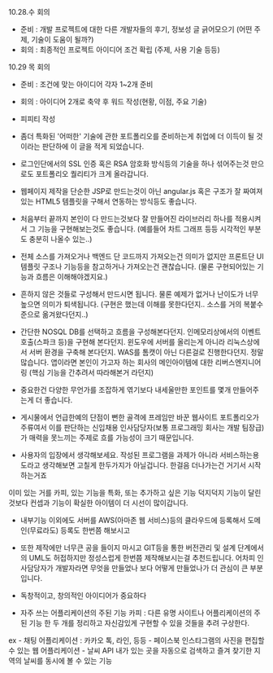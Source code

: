 10.28.수 회의
- 준비 : 개발 프로젝트에 대한 다른 개발자들의 후기, 정보성 글 긁어모으기 (어떤 주제, 기술이 도움이 될까?)
- 회의 : 최종적인 프로젝트 아이디어 조건 확립 (주제, 사용 기술 등등)

10.29 목 회의
- 준비 : 조건에 맞는 아이디어 각자 1~2개 준비
- 회의 : 아이디어 2개로 축약 후 워드 작성(현황, 이점, 주요 기술)
- 피피티 작성

- 좀더 특화된 '어떠한' 기술에 관한 포트폴리오를 준비하는게 취업에 더 이득이 될 것이라는 판단하에 이 글을 적게 되었습니다.
- 로그인단에서의 SSL 인증 혹은 RSA 암호화 방식등의 기술을 하나 섞어주는것 만으로도 포트폴리오 퀄리티가 크게 올라갑니다.
- 웹페이지 제작을 단순한 JSP로 만드는것이 아닌 angular.js 혹은 구조가 잘 짜여져 있는 HTML5 템플릿을 구해서 연동하는 방식등도 좋습니다.
- 처음부터 끝까지 본인이 다 만드는것보다 잘 만들어진 라이브러리 하나를 적용시켜서 그 기능을 구현해보는것도 좋습니다.
(예를들어 차트 그래프 등등 시각적인 부분도 충분히 나올수 있는..)
- 전체 소스를 가져오거나 백엔드 단 코드까지 가져오는건 의미가 없지만 프론트단 UI 템플릿 구조나 기능등을 참고하거나 가져오는건 괜찮습니다.
(물론 구현되어있는 기능과 흐름은 이해해야겠지요.)
- 흔하지 않은 것들로 구성해서 만드시면 됩니다. 물론 예제가 없거나 난이도가 너무 높으면 의미가 퇴색됩니다. (구현은 했는데 이해를 못한다던지.. 소스를 거의 복붙수준으로 옮겨왔다던지..)
- 간단한 NOSQL DB를 선택하고 흐름을 구성해본다던지. 인메모리상에서의 이벤트 호출(스파크 등)을 구현해 본다던지. 윈도우에 서버를 올리는게 아니라 리눅스상에서 서버 환경을 구축해 본다던지.
WAS를 톰캣이 아닌 다른걸로 진행한다던지. 정말 많습니다. 앱이라면 본인이 가고자 하는 회사의 메인아이템에 대한 리버스엔지니어링 (핵심 기능을 간추려서 따라해본거 라던지)
- 중요한건 다양한 무언가를 조잡하게 엮기보다 내세울만한 포인트를 몇개 만들어주는게 더 좋습니다. 
- 게시물에서 언급한예의 단점이 뻔한 골격에 프레임만 바꾼 웹사이트 포트폴리오가 주류여서 이를 판단하는 신입채용 인사담당자(보통 프로그래밍 회사는 개발 팀장급)가 매력을 못느끼는 주제로 흐를 가능성이 크기 때문입니다.




- 사용자의 입장에서 생각해보세요. 작성된 프로그램을 과제가 아니라 서비스하는용도라고 생각해보면 고칠게 한두가지가 아닐겁니다. 한걸음 더나가는건 거기서 시작하는거죠

이미 있는 거를 카피, 있는 기능을 특화, 또는 추가하고 싶은 기능
덕지덕지 기능이 달린 것보다 컨셉과 기능이 확실한 아이템이 더 시선이 많이갑니다.

- 내부기능 이외에도 서버를 AWS(아마존 웹 서비스)등의 클라우드에 등록해서 도메인(무료라도) 등록도 한번쯤 해보시고

- 또한 제작에만 너무큰 공을 들이지 마시고 GIT등을 통한 버전관리 및 설계 단계에서의 UML도 
허접하지만 정성스럽게 한번쯤 제작해보시는걸 추천드립니다. 
어차피 인사담당자가 개발자라면 무엇을 만들었나 보다 어떻게 만들었나가 더 관심이 큰 부분입니다.

- 독창적이고, 창의적인 아이디어가 중요하다
- 자주 쓰는 어플리케이션의 주된 기능 카피 : 다른 유명 사이트나 어플리케이션의 주된 기능 한 두 개를 정리하고  자신감있게 구현할 수 있을 것들을 추려 구상한다.

ex - 채팅 어플리케이션 :  카카오 톡, 라인, 등등 
     - 페이스북 인스타그램의 사진을 편집할 수 있는 웹 어플리케이션
     - 날씨 API 내가 있는 곳을 자동으로 검색하고 즐겨 찾기한 지역의 날씨를 동시에 볼 수 있는 기능